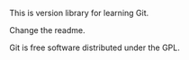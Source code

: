 This is version library for learning Git.

Change the readme.

Git is free software distributed under the GPL.
